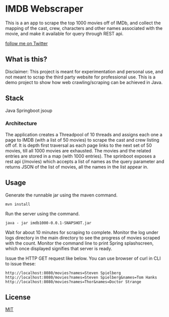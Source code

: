 # IMDB Webscraper 

This is a an app to scrape the top 1000 movies off of IMDb, and collect the mapping of the cast, crew, characters and other names associated with the movie, and make it available for query through REST api.


[follow me on Twitter](https://twitter.com/atul555)


## What is this?

Disclaimer: This project is meant for experimentation and personal use, and not meant to scrap the third party website for professional use.
This is a demo project to show how web crawling/scraping can be achieved in Java. 


## Stack
Java Springboot
jsoup


### Architecture

The application creates a Threadpool of 10 threads and assigns each one a page to IMDB (with a list of 50 movies) to scrape the cast and crew listing off of. It is depth first traversal as each page links to the next set of 50 movies, till all 1000 movies are exhausted.
The movies and the related entries are stored in a map (with 1000 entries). 
The sprinboot exposes a rest api (/movies) which accepts a list of names as the query parameter and returns JSON  of the list of movies, all the  names in the list appear in.  

## Usage

Generate the runnable jar using the maven command.

```
mvn install
```

Run the server using the command.

```
java - jar imdb1000-0.0.1-SNAPSHOT.jar
```

Wait for about 10 minutes for scraping to complete. Monitor the log under logs directory in the main directory to see the progress of movies scraped with the count. Monitor the command line to print Spring splashscreen, which once displayed signifies that server is ready.

Issue the HTTP GET request like below. You can use browser of curl in CLI to issue these:
```
http://localhost:8080/movies?names=Steven Spielberg
http://localhost:8080/movies?names=Steven Spielberg&names=Tom Hanks
http://localhost:8080/movies?names=Thor&names=Doctor Strange
```

## License

[MIT](LICENSE)
